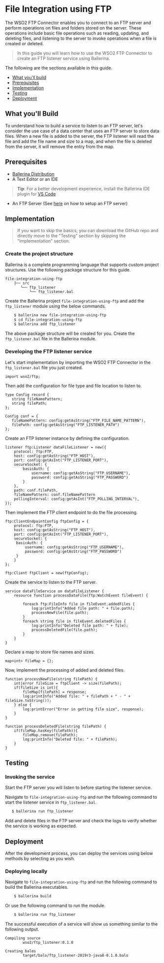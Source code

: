 # File Integration using FTP

The WSO2 FTP Connector enables you to connect to an FTP server and perform operations on files and folders stored on the 
server. These operations include basic file operations such as reading, updating, and deleting files, and listening to 
the server to invoke operations when a file is created or deleted.

> In this guide you will learn how to use the WSO2 FTP Connector to create an FTP listener service using Ballerina.

The following are the sections available in this guide.

- [What you'll build](#what-youll-build)
- [Prerequisites](#prerequisites)
- [Implementation](#implementation)
- [Testing](#testing)
- [Deployment](#deployment)

## What you'll Build

To understand how to build a service to listen to an FTP server, let's consider the use case of a data center that uses 
an FTP server to store data files. When a new file is added to the server, the FTP listener will read the file and add 
the file name and size to a map, and when the file is deleted from the server, it will remove the entry from the map. 

## Prerequisites
 
- [Ballerina Distribution](https://ballerina.io/learn/getting-started/)
- A Text Editor or an IDE 
> **Tip**: For a better development experience, install the Ballerina IDE plugin for [VS Code](https://marketplace.visualstudio.com/items?itemName=ballerina.ballerina)
- An FTP Server (See [here](https://www.digitalocean.com/community/tutorials/how-to-set-up-vsftpd-for-a-user-s-directory-on-ubuntu-16-04) on how to setup an FTP server)

## Implementation
> If you want to skip the basics, you can download the GitHub repo and directly move to the "Testing" section by skipping the "Implementation" section.

### Create the project structure

Ballerina is a complete programming language that supports custom project structures. Use the following package structure for this guide.
```
file-integration-using-ftp
    ├── src
       └── ftp_listener
           └── ftp_listener.bal
```

Create the Ballerina project `file-integration-using-ftp` and add the `ftp_listener` module using the below commands. 

```bash
    $ ballerina new file-integration-using-ftp
    $ cd file-integration-using-ftp
    $ ballerina add ftp_listener
```

The above package structure will be created for you. Create the `ftp_listener.bal` file in the Ballerina module.

### Developing the FTP listener service

Let's start implementation by importing the WSO2 FTP Connector in the `ftp_listener.bal` file you just created.

```ballerina
import wso2/ftp;
```

Then add the configuration for file type and file location to listen to.

 ```ballerina
type Config record {
    string fileNamePattern;
    string filePath;
};

Config conf = {
    fileNamePattern: config:getAsString("FTP_FILE_NAME_PATTERN"),
    filePath: config:getAsString("FTP_LISTENER_PATH")
};
```

Create an FTP listener instance by defining the configuration.

```ballerina
listener ftp:Listener dataFileListener = new({
    protocol: ftp:FTP,
    host: config:getAsString("FTP_HOST"),
    port: config:getAsInt("FTP_LISTENER_PORT"),
    secureSocket: {
        basicAuth: {
            username: config:getAsString("FTP_USERNAME"),
            password: config:getAsString("FTP_PASSWORD")
        }
    },
    path: conf.filePath,
    fileNamePattern: conf.fileNamePattern
    pollingInterval: config:getAsInt("FTP_POLLING_INTERVAL"),
});
```

Then implement the FTP client endpoint to do the file processing.
     
```ballerina
ftp:ClientEndpointConfig ftpConfig = {
    protocol: ftp:FTP,
    host: config:getAsString("FTP_HOST"),
    port: config:getAsInt("FTP_LISTENER_PORT"),
    secureSocket: {
     basicAuth: {
         username: config:getAsString("FTP_USERNAME"),
         password: config:getAsString("FTP_PASSWORD")
     }
    }
};

ftp:Client ftpClient = new(ftpConfig);
```

Create the service to listen to the FTP server. 

```ballerina
service dataFileService on dataFileListener {
    resource function processDataFile(ftp:WatchEvent fileEvent) {

        foreach ftp:FileInfo file in fileEvent.addedFiles {
            log:printInfo("Added file path: " + file.path);
            processNewFile(file.path);
        }
        foreach string file in fileEvent.deletedFiles {
            log:printInfo("Deleted file path: " + file);
            processDeletedFile(file.path);
        }
    }
}
```

Declare a map to store file names and sizes.

```ballerina
map<int> fileMap = {};
```

Now, implement the processing of added and deleted files.

```ballerina
function processNewFile(string filePath) {
    int|error fileSize = ftpClient -> size(filePath);
    if(fileSize is int){
        fileMap[filePath] = response;
        log:printInfo("Added file: " + filePath + " - " + fileSize.toString());
    } else {
        log:printError("Error in getting file size", response);
    }
}

function processDeletedFile(string filePath) {
    if(fileMap.hasKey(filePath)){
        fileMap.remove(filePath);
        log:printInfo("Deleted file: " + filePath);
    }
}
```

## Testing

### Invoking the service

Start the FTP server you will listen to before starting the listener service.

Navigate to `file-integration-using-ftp` and run the following command to start the listener service in `ftp_listener.bal`.

```bash
   $ ballerina run ftp_listener
```

Add and delete files in the FTP server and check the logs to verify whether the service is working as expected.

## Deployment

After the development process, you can deploy the services using below methods by selecting as you wish.

### Deploying locally

Navigate to `file-integration-using-ftp` and run the following command to build the Ballerina executables.

```bash
    $ ballerina build
```

Or use the following command to run the module.  

```bash
    $ ballerina run ftp_listener
```

The successful execution of a service will show us something similar to the following output.
```
Compiling source
        wso2/ftp_listener:0.1.0

Creating balos
        target/balo/ftp_listener-2019r3-java8-0.1.0.balo
```
